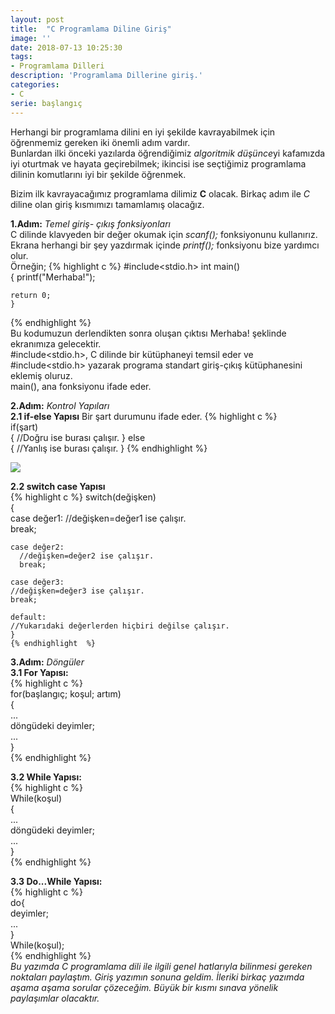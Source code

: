 ```yaml
---
layout: post
title:  "C Programlama Diline Giriş"
image: ''
date: 2018-07-13 10:25:30
tags:
- Programlama Dilleri
description: 'Programlama Dillerine giriş.'
categories:
- C
serie: başlangıç
---  
```

  
    
Herhangi bir programlama dilini en iyi şekilde kavrayabilmek için öğrenmemiz gereken iki önemli adım vardır.  
Bunlardan ilki önceki yazılarda öğrendiğimiz *algoritmik düşünce*yi kafamızda iyi oturtmak ve 
hayata geçirebilmek; ikincisi ise seçtiğimiz programlama dilinin komutlarını iyi bir şekilde öğrenmek.  
  
    
Bizim ilk kavrayacağımız programlama dilimiz **C** olacak. Birkaç adım ile *C* diline olan giriş kısmımızı
tamamlamış olacağız.  
  
    

**1.Adım:**
*Temel giriş- çıkış fonksiyonları*  
C dilinde klavyeden bir değer okumak için *scanf();* fonksiyonunu kullanırız. Ekrana herhangi bir şey yazdırmak
içinde *printf();* fonksiyonu bize yardımcı olur.  
Örneğin;
{% highlight c %}
#include<stdio.h>
    int main()  
    {
        printf("Merhaba!");
    
    return 0;
    }
{% endhighlight %}  
Bu kodumuzun derlendikten sonra oluşan çıktısı Merhaba! şeklinde ekranımıza gelecektir.  
#include<stdio.h>, 
C dilinde bir kütüphaneyi temsil eder ve #include<stdio.h> yazarak programa standart 
giriş-çıkış kütüphanesini eklemiş oluruz.  
main(), ana fonksiyonu ifade eder.  

**2.Adım:**
*Kontrol Yapıları*  
**2.1 if-else Yapısı**
Bir şart durumunu ifade eder.
{% highlight c %}  
if(şart)  
    {
    //Doğru ise burası çalışır.
    }
else  
{
    //Yanlış ise burası çalışır.
}
{% endhighlight  %}  
  
![](/assets/img/operatorler.png)

**2.2 switch case Yapısı**  
{% highlight c %} 
switch(değişken)  
{  
    case değer1:
    //değişken=değer1 ise çalışır.  
    break;  
      
    case değer2:
      //değişken=değer2 ise çalışır.  
      break;  
        
    case değer3:
    //değişken=değer3 ise çalışır.  
    break;  
      
    default:  
    //Yukarıdaki değerlerden hiçbiri değilse çalışır.   
    }  
    {% endhighlight  %}  
      
**3.Adım:** *Döngüler*  
**3.1 For Yapısı:**  
{% highlight c %}  
    for(başlangıç; koşul; artım)  
{  
    ...  
    döngüdeki deyimler;  
    ...  
}  
{% endhighlight  %}  
  
**3.2 While Yapısı:**  
{% highlight c %}  
    While(koşul)  
    {  
        ...  
        döngüdeki deyimler;  
        ...  
    }  
 {% endhighlight  %}  

**3.3 Do...While Yapısı:**  
    {% highlight c %}  
    do{  
        deyimler;  
        ...  
    }  
    While(koşul);  
    {% endhighlight  %}  
*Bu yazımda C programlama dili ile ilgili genel hatlarıyla bilinmesi gereken noktaları paylaştım.*
*Giriş yazımın sonuna geldim. İleriki birkaç yazımda aşama aşama sorular çözeceğim. Büyük bir kısmı sınava*
*yönelik paylaşımlar olacaktır.*


      






